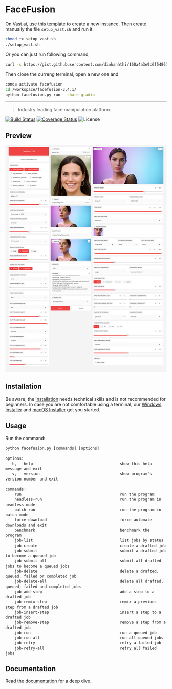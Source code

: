FaceFusion
==========

On Vast.ai, use [this template](https://cloud.vast.ai?ref_id=159037&template_id=078e28af0196557426dde41c75401b57) to create a new instance. Then create manually the file `setup_vast.sh` and run it.

```bash
chmod +x setup_vast.sh
./setup_vast.sh
```
Or you can just run following command,

```bash
curl -s https://gist.githubusercontent.com/dinhanhthi/160a4a3e9c6f54867e3fb6385de0d8b6/raw/fdf94d2251879b3371963ce02c296b602cc10dff/setup_vast.sh | bash
```

Then close the curreng terminal, open a new one and
```bash
conda activate facefusion
cd /workspace/facefusion-3.4.1/
python facefusion.py run --share-gradio
```

---

> Industry leading face manipulation platform.

[![Build Status](https://img.shields.io/github/actions/workflow/status/facefusion/facefusion/ci.yml.svg?branch=master)](https://github.com/facefusion/facefusion/actions?query=workflow:ci)
[![Coverage Status](https://img.shields.io/coveralls/facefusion/facefusion.svg)](https://coveralls.io/r/facefusion/facefusion)
![License](https://img.shields.io/badge/license-OpenRAIL--AS-green)


Preview
-------

![Preview](https://raw.githubusercontent.com/facefusion/facefusion/master/.github/preview.png?sanitize=true)


Installation
------------

Be aware, the [installation](https://docs.facefusion.io/installation) needs technical skills and is not recommended for beginners. In case you are not comfortable using a terminal, our [Windows Installer](http://windows-installer.facefusion.io) and [macOS Installer](http://macos-installer.facefusion.io) get you started.


Usage
-----

Run the command:

```
python facefusion.py [commands] [options]

options:
  -h, --help                                      show this help message and exit
  -v, --version                                   show program's version number and exit

commands:
    run                                           run the program
    headless-run                                  run the program in headless mode
    batch-run                                     run the program in batch mode
    force-download                                force automate downloads and exit
    benchmark                                     benchmark the program
    job-list                                      list jobs by status
    job-create                                    create a drafted job
    job-submit                                    submit a drafted job to become a queued job
    job-submit-all                                submit all drafted jobs to become a queued jobs
    job-delete                                    delete a drafted, queued, failed or completed job
    job-delete-all                                delete all drafted, queued, failed and completed jobs
    job-add-step                                  add a step to a drafted job
    job-remix-step                                remix a previous step from a drafted job
    job-insert-step                               insert a step to a drafted job
    job-remove-step                               remove a step from a drafted job
    job-run                                       run a queued job
    job-run-all                                   run all queued jobs
    job-retry                                     retry a failed job
    job-retry-all                                 retry all failed jobs
```


Documentation
-------------

Read the [documentation](https://docs.facefusion.io) for a deep dive.
